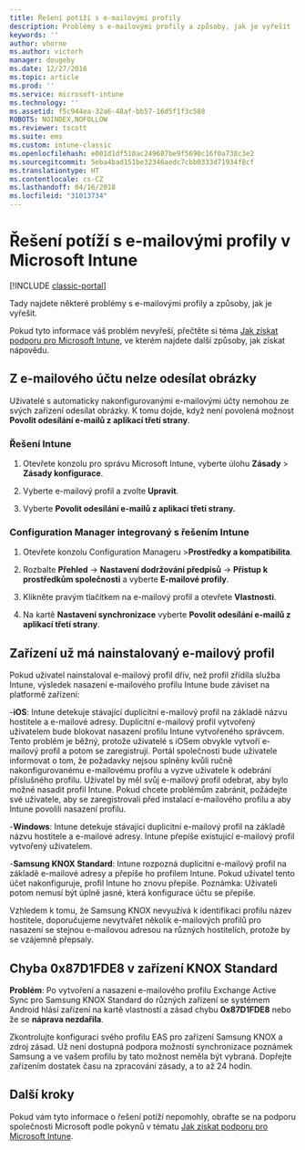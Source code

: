 ```yaml
---
title: Řešení potíží s e-mailovými profily
description: Problémy s e-mailovými profily a způsoby, jak je vyřešit
keywords: ''
author: vhorne
ms.author: victorh
manager: dougeby
ms.date: 12/27/2016
ms.topic: article
ms.prod: ''
ms.service: microsoft-intune
ms.technology: ''
ms.assetid: f5c944ea-32a6-48af-bb57-16d5f1f3c588
ROBOTS: NOINDEX,NOFOLLOW
ms.reviewer: tscott
ms.suite: ems
ms.custom: intune-classic
ms.openlocfilehash: e001d1df510ac249687be9f5690c16f0a738c3e2
ms.sourcegitcommit: 5eba4bad151be32346aedc7cbb0333d71934f8cf
ms.translationtype: HT
ms.contentlocale: cs-CZ
ms.lasthandoff: 04/16/2018
ms.locfileid: "31013734"
---
```

# <a name="troubleshoot-email-profiles-in-microsoft-intune"></a>Řešení potíží s e-mailovými profily v Microsoft Intune

[!INCLUDE [classic-portal](../includes/classic-portal.md)]

Tady najdete některé problémy s e-mailovými profily a způsoby, jak je vyřešit.

Pokud tyto informace váš problém nevyřeší, přečtěte si téma [Jak získat podporu pro Microsoft Intune](how-to-get-support-for-microsoft-intune.md), ve kterém najdete další způsoby, jak získat nápovědu.


## <a name="unable-to-send-images-from--email-account"></a>Z e-mailového účtu nelze odesílat obrázky
Uživatelé s automaticky nakonfigurovanými e-mailovými účty nemohou ze svých zařízení odesílat obrázky.
K tomu dojde, když není povolená možnost **Povolit odesílání e-mailů z aplikací třetí strany**.

### <a name="intune-solution"></a>Řešení Intune

1.  Otevřete konzolu pro správu Microsoft Intune, vyberte úlohu **Zásady** &gt; **Zásady konfigurace**.

2.  Vyberte e-mailový profil a zvolte **Upravit**.

3.  Vyberte **Povolit odesílání e-mailů z aplikací třetí strany.**

### <a name="configuration-manager-integrated-with-intune-solution"></a>Configuration Manager integrovaný s řešením Intune

1.  Otevřete konzolu Configuration Manageru &gt;**Prostředky a kompatibilita**.

2.  Rozbalte **Přehled** -&gt; **Nastavení dodržování předpisů** -&gt; **Přístup k prostředkům společnosti** a vyberte **E-mailové profily**.

3.  Klikněte pravým tlačítkem na e-mailový profil a otevřete **Vlastnosti**.

4.  Na kartě **Nastavení synchronizace** vyberte **Povolit odesílání e-mailů z aplikací třetí strany**.


## <a name="device-already-has-an-email-profile-installed"></a>Zařízení už má nainstalovaný e-mailový profil

Pokud uživatel nainstaloval e-mailový profil dřív, než profil zřídila služba Intune, výsledek nasazení e-mailového profilu Intune bude záviset na platformě zařízení:

-**iOS**: Intune detekuje stávající duplicitní e-mailový profil na základě názvu hostitele a e-mailové adresy. Duplicitní e-mailový profil vytvořený uživatelem bude blokovat nasazení profilu Intune vytvořeného správcem. Tento problém je běžný, protože uživatelé s iOSem obvykle vytvoří e-mailový profil a potom se zaregistrují. Portál společnosti bude uživatele informovat o tom, že požadavky nejsou splněny kvůli ručně nakonfigurovanému e-mailovému profilu a vyzve uživatele k odebrání příslušného profilu. Uživatel by měl svůj e-mailový profil odebrat, aby bylo možné nasadit profil Intune. Pokud chcete problémům zabránit, požádejte své uživatele, aby se zaregistrovali před instalací e-mailového profilu a aby Intune povolili nasazení profilu.

-**Windows**: Intune detekuje stávající duplicitní e-mailový profil na základě názvu hostitele a e-mailové adresy. Intune přepíše existující e-mailový profil vytvořený uživatelem.

-**Samsung KNOX Standard**: Intune rozpozná duplicitní e-mailový profil na základě e-mailové adresy a přepíše ho profilem Intune. Pokud uživatel tento účet nakonfiguruje, profil Intune ho znovu přepíše. Poznámka: Uživateli potom nemusí být úplně jasné, která konfigurace účtu se přepíše.

Vzhledem k tomu, že Samsung KNOX nevyužívá k identifikaci profilu název hostitele, doporučujeme nevytvářet několik e-mailových profilů pro nasazení se stejnou e-mailovou adresou na různých hostitelích, protože by se vzájemně přepsaly.

## <a name="error--0x87d1fde8-for-knox-standard-device"></a>Chyba 0x87D1FDE8 v zařízení KNOX Standard
**Problém**: Po vytvoření a nasazení e-mailového profilu Exchange Active Sync pro Samsung KNOX Standard do různých zařízení se systémem Android hlásí zařízení na kartě vlastností a zásad chybu **0x87D1FDE8** nebo že se **náprava nezdařila**.

Zkontrolujte konfiguraci svého profilu EAS pro zařízení Samsung KNOX a zdroj zásad. Už není dostupná podpora možnosti synchronizace poznámek Samsung a ve vašem profilu by tato možnost neměla být vybraná. Dopřejte zařízením dostatek času na zpracování zásady, a to až 24 hodin.

## <a name="next-steps"></a>Další kroky
Pokud vám tyto informace o řešení potíží nepomohly, obraťte se na podporu společnosti Microsoft podle pokynů v tématu [Jak získat podporu pro Microsoft Intune](how-to-get-support-for-microsoft-intune.md).
